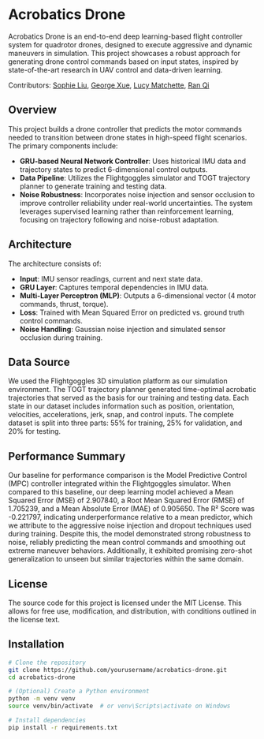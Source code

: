 # Acrobatics Drone
Acrobatics Drone is an end-to-end deep learning-based flight controller system for quadrotor drones, designed to execute aggressive and dynamic maneuvers in simulation. This project showcases a robust approach for generating drone control commands based on input states, inspired by state-of-the-art research in UAV control and data-driven learning.

Contributors: [Sophie Liu](mailto:sophiezy.liu@mail.utoronto.ca), [George Xue](mailto:george.xue@mail.utoronto.ca), [Lucy Matchette](mailto:lucy.matchette@mail.utoronto.ca), [Ran Qi](lucy.matchette@mail.utoronto.ca)

## Overview
This project builds a drone controller that predicts the motor commands needed to transition between drone states in high-speed flight scenarios. The primary components include:
- **GRU-based Neural Network Controller**: Uses historical IMU data and trajectory states to predict 6-dimensional control outputs.
- **Data Pipeline**: Utilizes the Flightgoggles simulator and TOGT trajectory planner to generate training and testing data.
- **Noise Robustness**: Incorporates noise injection and sensor occlusion to improve controller reliability under real-world uncertainties.
The system leverages supervised learning rather than reinforcement learning, focusing on trajectory following and noise-robust adaptation.

## Architecture
The architecture consists of:
- **Input**: IMU sensor readings, current and next state data.
- **GRU Layer**: Captures temporal dependencies in IMU data.
- **Multi-Layer Perceptron (MLP)**: Outputs a 6-dimensional vector (4 motor commands, thrust, torque).
- **Loss**: Trained with Mean Squared Error on predicted vs. ground truth control commands.
- **Noise Handling**: Gaussian noise injection and simulated sensor occlusion during training.

## Data Source
We used the Flightgoggles 3D simulation platform as our simulation environment. The TOGT trajectory planner generated time-optimal acrobatic trajectories that served as the basis for our training and testing data. Each state in our dataset includes information such as position, orientation, velocities, accelerations, jerk, snap, and control inputs. The complete dataset is split into three parts: 55% for training, 25% for validation, and 20% for testing.

## Performance Summary
Our baseline for performance comparison is the Model Predictive Control (MPC) controller integrated within the Flightgoggles simulator. When compared to this baseline, our deep learning model achieved a Mean Squared Error (MSE) of 2.907840, a Root Mean Squared Error (RMSE) of 1.705239, and a Mean Absolute Error (MAE) of 0.905650. The R² Score was -0.221797, indicating underperformance relative to a mean predictor, which we attribute to the aggressive noise injection and dropout techniques used during training. Despite this, the model demonstrated strong robustness to noise, reliably predicting the mean control commands and smoothing out extreme maneuver behaviors. Additionally, it exhibited promising zero-shot generalization to unseen but similar trajectories within the same domain.

## License
The source code for this project is licensed under the MIT License. This allows for free use, modification, and distribution, with conditions outlined in the license text.

## Installation
```bash
# Clone the repository
git clone https://github.com/yourusername/acrobatics-drone.git
cd acrobatics-drone

# (Optional) Create a Python environment
python -m venv venv
source venv/bin/activate  # or venv\Scripts\activate on Windows

# Install dependencies
pip install -r requirements.txt
```

